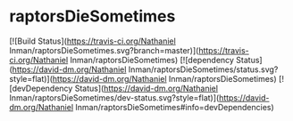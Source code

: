 raptorsDieSometimes
===================

[![Build Status](https://travis-ci.org/Nathaniel Inman/raptorsDieSometimes.svg?branch=master)](https://travis-ci.org/Nathaniel Inman/raptorsDieSometimes) [![dependency Status](https://david-dm.org/Nathaniel Inman/raptorsDieSometimes/status.svg?style=flat)](https://david-dm.org/Nathaniel Inman/raptorsDieSometimes) [![devDependency Status](https://david-dm.org/Nathaniel Inman/raptorsDieSometimes/dev-status.svg?style=flat)](https://david-dm.org/Nathaniel Inman/raptorsDieSometimes#info=devDependencies)
